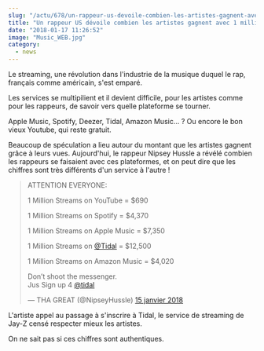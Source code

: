 ```yaml
--- 
slug: "/actu/678/un-rappeur-us-devoile-combien-les-artistes-gagnent-avec-1-million-de-streams"
title: "Un rappeur US dévoile combien les artistes gagnent avec 1 million de streams"
date: "2018-01-17 11:26:52"
image: "Music_WEB.jpg"
category:
  - news
---
```

<p>Le streaming, une révolution dans l'industrie de la musique duquel le rap, français comme américain, s'est emparé. </p>

<p>Les services se multipilient et il devient difficile, pour les artistes comme pour les rappeurs, de savoir vers quelle plateforme se tourner.</p>

<p>Apple Music, Spotify, Deezer, Tidal, Amazon Music... ? Ou encore le bon vieux Youtube, qui reste gratuit.</p>

<p>Beaucoup de spéculation a lieu autour du montant que les artistes gagnent grâce à leurs vues. Aujourd'hui, le rappeur Nipsey Hussle a révélé combien les rappeurs se faisaient avec ces plateformes, et on peut dire que les chiffres sont très différents d'un service à l'autre !</p>

<blockquote>
<p>ATTENTION EVERYONE:</p>

<p>1 Million Streams on YouTube = $690</p>

<p>1 Million Streams on Spotify = $4,370</p>

<p>1 Million Streams on Apple Music = $7,350</p>

<p>1 Million Streams on <a href="https://twitter.com/TIDAL?ref_src=twsrc%5Etfw">@Tidal</a> = $12,500</p>

<p>1 Million Streams on Amazon Music = $4,020</p>

<p>Don’t shoot the messenger. <br />
Jus Sign up 4 <a href="https://twitter.com/TIDAL?ref_src=twsrc%5Etfw">@tidal</a> </p>

<p>— THA GREAT (@NipseyHussle) <a href="https://twitter.com/NipseyHussle/status/953017337795436544?ref_src=twsrc%5Etfw">15 janvier 2018</a></p>
</blockquote>

<p>L'artiste appel au passage à s'inscrire à Tidal, le service de streaming de Jay-Z censé respecter mieux les artistes. </p>

<p>On ne sait pas si ces chiffres sont authentiques.</p>